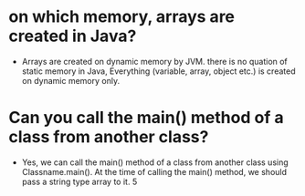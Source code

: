 # on which memory, arrays are created in Java?
- Arrays are created on dynamic memory by JVM. there is no quation of static memory 
in Java, Everything (variable, array, object etc.) is created on dynamic memory only.

# Can you call the main() method of a class from another class?
- Yes, we can call the main() method of a class from another class using Classname.main(). 
At the time of calling the main() method, we should pass a string type array to it.
5